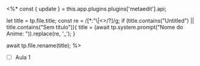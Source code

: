<%*
const { update } = this.app.plugins.plugins['metaedit'].api;

let title = tp.file.title;
const re = /[*:"\\|<>/?]/g;
if (title.contains("Untitled") || title.contains("Sem título")){
	title = (await tp.system.prompt("Nome do Anime: ")).replace(re, '_');
}

await tp.file.rename(title);
%>
- [ ] Aula 1

